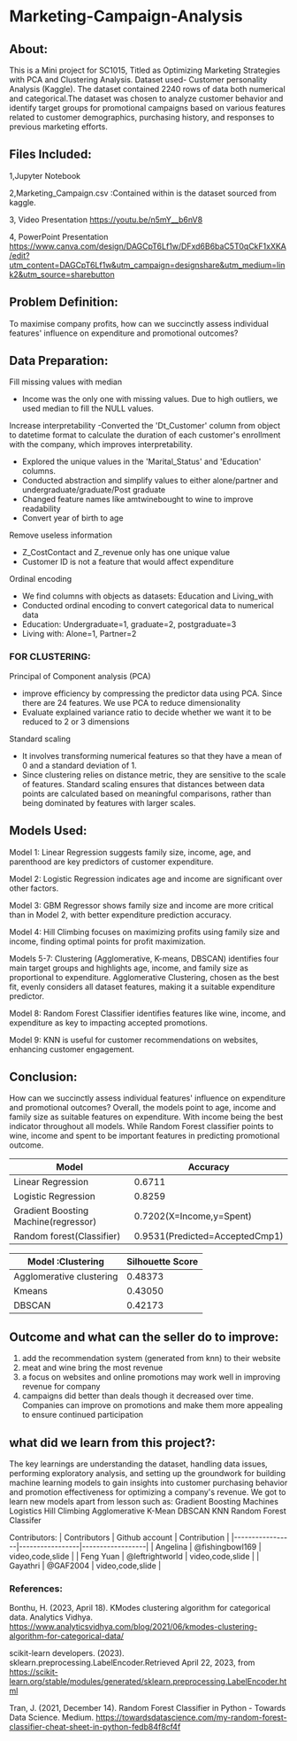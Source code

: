 # Marketing-Campaign-Analysis

## About:

This is a Mini project for SC1015, Titled as Optimizing Marketing Strategies with PCA and Clustering Analysis. Dataset used- Customer personality Analysis (Kaggle). The dataset contained 2240 rows of data both numerical and categorical.The dataset was chosen to analyze customer behavior and identify target groups for promotional campaigns based on various features related to customer demographics, purchasing history, and responses to previous marketing efforts.

## Files Included:

1,Jupyter Notebook
  
2,Marketing_Campaign.csv :Contained within is the dataset sourced from kaggle.

3, Video Presentation 
https://youtu.be/n5mY__b6nV8

4, PowerPoint Presentation
https://www.canva.com/design/DAGCpT6Lf1w/DFxd6B6baC5T0qCkF1xXKA/edit?utm_content=DAGCpT6Lf1w&utm_campaign=designshare&utm_medium=link2&utm_source=sharebutton







## Problem Definition:

To maximise company profits, how can we succinctly assess individual features' influence on expenditure and promotional outcomes? 




## Data Preparation:

Fill missing values with median 
- Income was the only one with missing values. Due to high outliers, we used median to fill the NULL values.
  
Increase interpretability 
-Converted the 'Dt_Customer' column from object to datetime format to calculate the duration of each customer's enrollment with the company, which improves interpretability.
- Explored the unique values in the 'Marital_Status' and 'Education' columns.  
- Conducted abstraction and simplify values to either alone/partner and undergraduate/graduate/Post graduate
- Changed feature names like amtwinebought to wine to improve readability
- Convert year of birth to age

Remove useless information
- Z_CostContact and Z_revenue only has one unique value
- Customer ID is not a feature that would affect expenditure 

Ordinal encoding 
- We find columns with objects as datasets: Education and Living_with
- Conducted ordinal encoding to convert categorical data to numerical data
- Education: Undergraduate=1, graduate=2, postgraduate=3
- Living with: Alone=1, Partner=2

### FOR CLUSTERING:
Principal of Component analysis (PCA)
- improve efficiency by compressing the predictor data using PCA. Since there are 24 features. We use PCA to reduce dimensionality 
- Evaluate explained variance ratio to decide whether we want it to be reduced to 2 or 3 dimensions 

Standard scaling 
- It involves transforming numerical features so that they have a mean of 0 and a standard deviation of 1. 
- Since clustering relies on distance metric, they are sensitive to the scale of features. Standard scaling ensures that distances between data points are calculated based on meaningful comparisons, rather than being dominated by features with larger scales.

## Models Used:
Model 1: Linear Regression suggests family size, income, age, and parenthood are key predictors of customer expenditure.

Model 2: Logistic Regression indicates age and income are significant over other factors.

Model 3: GBM Regressor shows family size and income are more critical than in Model 2, with better expenditure prediction accuracy.

Model 4: Hill Climbing focuses on maximizing profits using family size and income, finding optimal points for profit maximization.

Models 5-7: Clustering (Agglomerative, K-means, DBSCAN) identifies four main target groups and highlights age, income, and family size as proportional to expenditure. Agglomerative Clustering, chosen as the best fit, evenly considers all dataset features, making it a suitable expenditure predictor.

Model 8: Random Forest Classifier identifies features like wine, income, and expenditure as key to impacting accepted promotions.

Model 9: KNN is useful for customer recommendations on websites, enhancing customer engagement.



## Conclusion:
How can we succinctly assess individual features' influence on expenditure and promotional outcomes?
Overall, the models point to age, income and family size as suitable features on expenditure. With income being the best indicator throughout all models. While Random Forest classifier points to wine, income and spent to be important features in predicting promotional outcome. 


| Model                                | Accuracy                        | 
|--------------------------------------|---------------------------------|
| Linear Regression                    | 0.6711                          |
| Logistic Regression                  | 0.8259                          | 
| Gradient Boosting Machine(regressor) | 0.7202(X=Income,y=Spent)        |
| Random forest(Classifier)            | 0.9531(Predicted=AcceptedCmp1)  |


| Model :Clustering                    | Silhouette Score          | 
|--------------------------------------|---------------------------|
| Agglomerative clustering             | 0.48373                   |
| Kmeans                               | 0.43050                   | 
| DBSCAN                               | 0.42173                   |


## Outcome and what can the seller do to improve:
1. add the recommendation system (generated from knn) to their website
2. meat and wine bring the most revenue
3. a focus on websites and online promotions may work well in improving revenue for company
4. campaigns did better than deals though it decreased over time. Companies can improve on promotions and make them more appealing to ensure continued participation

## what did we learn from this project?:

The key learnings are understanding the dataset, handling data issues, performing exploratory analysis, and setting up the groundwork for building machine learning models to gain insights into customer purchasing behavior and promotion effectiveness for optimizing a company's revenue. We got to learn new models apart from lesson such as: 
Gradient Boosting Machines 
Logistics
Hill Climbing
Agglomerative
K-Mean
DBSCAN
KNN
Random Forest Classifer


Contributors: 
| Contributors    | Github account  | Contribution     |
|-----------------|-----------------|------------------|
| Angelina        | @fishingbowl169 | video,code,slide |
| Feng Yuan       | @leftrightworld | video,code,slide |
| Gayathri        | @GAF2004        | video,code,slide |





### References:
Bonthu, H. (2023, April 18). KModes clustering algorithm for categorical data. Analytics Vidhya. https://www.analyticsvidhya.com/blog/2021/06/kmodes-clustering-algorithm-for-categorical-data/


scikit-learn developers. (2023). sklearn.preprocessing.LabelEncoder.Retrieved April 22, 2023, from https://scikit-learn.org/stable/modules/generated/sklearn.preprocessing.LabelEncoder.html

Tran, J. (2021, December 14). Random Forest Classifier in Python - Towards Data Science. Medium. https://towardsdatascience.com/my-random-forest-classifier-cheat-sheet-in-python-fedb84f8cf4f






